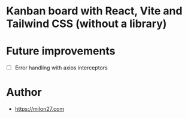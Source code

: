 # Kanban board with React, Vite and Tailwind CSS (without a library)

# Future improvements

- [ ] Error handling with axios interceptors

# Author

- https://milon27.com
